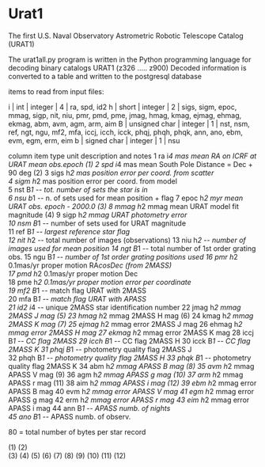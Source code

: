 # Urat1
The first U.S. Naval Observatory Astrometric Robotic Telescope Catalog (URAT1)


The urat1all.py program is written in the Python programming language for decoding binary catalogs URAT1 (z326 ..... z900)
Decoded information is converted to a table and written to the postgresql database

items to read from input files:
     
i | int           | integer | 4 | ra, spd, id2
h | short         | integer | 2 | sigs, sigm, epoc, mmag, sigp, nit, niu, pmr, pmd, pme, jmag, 
                                  hmag, kmag, ejmag, ehmag, ekmag, abm, avm, agm, arm, aim
B | unsigned char | integer | 1 | nst, nsm, ref, ngt, ngu, mf2, mfa, iccj, icch, icck, phqj,
                                  phqh, phqk, ann, ano, ebm, evm, egm, erm, eim
b | signed char   | integer | 1 | nsu


column	 item	type	unit	description and notes
1	     ra	    i*4  	mas	    mean RA on ICRF at URAT mean obs.epoch   (1)
2	     spd	i*4  	mas	    mean South Pole Distance = Dec + 90 deg  (2)
3	     sigs	h*2  	mas	    position error per coord. from scatter   
4	     sigm	h*2	    mas	    position error per coord. from model     
5	     nst	B*1  	--	    tot. number of sets the star is in      
6	     nsu	b*1  	--	    n. of sets used for mean position + flag 
7	     epoc	h*2  	myr	    mean URAT obs. epoch - 2000.0            (3)
8	     mmag	h*2  	mmag	mean URAT model fit magnitude            (4)
9	     sigp	h*2  	mmag	URAT photometry error                    
10	     nsm	B*1  	--	    number of sets used for URAT magnitude   
11	     ref	B*1	    --	    largest reference star flag              
12	     nit	h*2  	--	    total number of images (observations)
13	     niu	h*2	    --	    number of images used for mean position
14	     ngt	B*1	    --	    total number of 1st order grating obs.
15	     ngu	B*1  	--	    number of 1st order grating positions used
16	     pmr	h*2	 0.1mas/yr	proper motion RA*cosDec (from 2MASS)     
17	     pmd	h*2	 0.1mas/yr	proper motion Dec                        
18	     pme	h*2	 0.1mas/yr	proper motion error per coordinate       
19	     mf2	B*1  	--	    match flag URAT with 2MASS               
20	     mfa	B*1  	--	    match flag URAT with APASS               
21	     id2	i*4  	--	    unique 2MASS star identification number
22	     jmag	h*2  	mmag	2MASS J mag                              (5)
23	     hmag	h*2  	mmag  	2MASS H mag                              (6)
24	     kmag	h*2  	mmag	2MASS K mag                              (7)
25	     ejmag	h*2  	mmag	error 2MASS J mag
26	     ehmag	h*2  	mmag	error 2MASS H mag
27	     ekmag	h*2  	mmag	error 2MASS K mag
28	     iccj	B*1  	--	    CC flag 2MASS 
29	     icch	B*1	    --	    CC flag 2MASS H
30    	 icck	B*1  	--	    CC flag 2MASS K
31	     phqj	B*1  	--	    photometry quality flag 2MASS J          
32	     phqh	B*1  	--	    photometry quality flag 2MASS H
33	     phqk	B*1  	--	    photometry quality flag 2MASS K
34	     abm    h*2  	mmag	APASS B mag                             (8)
35	     avm	h*2  	mmag	APASS V mag                             (9)
36	     agm	h*2  	mmag	APASS g mag                            (10)
37	     arm	h*2  	mmag	APASS r mag                            (11)
38	     aim	h*2	    mmag	APASS i mag                            (12)
39	     ebm	h*2  	mmag	error APASS B mag
40	     evm	h*2  	mmag	error APASS V mag
41	     egm	h*2  	mmag	error APASS g mag
42	     erm	h*2  	mmag	error APASS r mag
43	     eim	h*2  	mmag	error APASS i mag
44	     ann	B*1  	--	    APASS numb. of nights                    
45	     ano	B*1  	--	    APASS numb. of observ.                   


80 = total number of bytes per star record



(1)
(2)                                  
(3) 
(4)
(5)
(6)
(7)
(8)
(9)
(10)
(11)
(12)